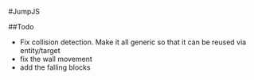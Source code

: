 #JumpJS

##Todo
* Fix collision detection. Make it all generic so that it can be reused via entity/target
* fix the wall movement
* add the falling blocks
